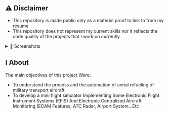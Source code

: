 ## ⚠️ Disclaimer

- This repository is made public only as a material proof to link to from my resume
- This repository does not represent my current skills nor it reflects the code quality of the projects that I work on currently

<details><summary> 📸 Screenshots</summary>

|                                                                                                                                                   |                                                                                                                                                   |
| :-----------------------------------------------------------------------------------------------------------------------------------------------: | :-----------------------------------------------------------------------------------------------------------------------------------------------: |
| <img width="1604" alt="screen shot 1" src="https://user-images.githubusercontent.com/35656299/97808371-d1617880-1c66-11eb-85c3-1cf81346e48d.png"> | <img width="1604" alt="screen shot 2" src="https://user-images.githubusercontent.com/35656299/97808372-d1617880-1c66-11eb-9efd-a3b75aa999b2.png"> |
| <img width="1604" alt="screen shot 1" src="https://user-images.githubusercontent.com/35656299/97808366-ceff1e80-1c66-11eb-8d8f-cd28e1365e50.png"> | <img width="1604" alt="screen shot 2" src="https://user-images.githubusercontent.com/35656299/97808368-d0304b80-1c66-11eb-9860-0fcebc522344.png"> |
| <img width="1604" alt="screen shot 1" src="https://user-images.githubusercontent.com/35656299/97808370-d0c8e200-1c66-11eb-8114-542bb2a5f506.png"> |

</details>

## ℹ About
The main objectives of this project Were:  
- To understand the process and the automation of aerial refueling of military transport aircraft 
- To develop a  mini flight simulator  Implementing Some Electronic Flight Instrument Systems (EFIS) And Electronic Centralized Aircraft Monitoring (ECAM Features, ATC Radar, Airport  System...Etc


